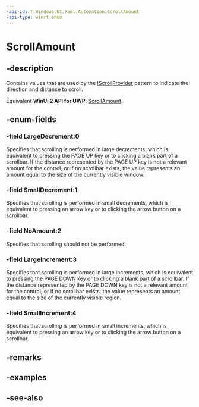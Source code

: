 ```yaml
---
-api-id: T:Windows.UI.Xaml.Automation.ScrollAmount
-api-type: winrt enum
---
```


<!-- Enumeration syntax
public enum Windows.UI.Xaml.Automation.ScrollAmount : int
-->

# ScrollAmount

## -description
Contains values that are used by the [IScrollProvider](../windows.ui.xaml.automation.provider/iscrollprovider.md) pattern to indicate the direction and distance to scroll.

Equivalent **WinUI 2 API for UWP**: [ScrollAmount](/windows/winui/api/microsoft.ui.xaml.automation.scrollamount).

## -enum-fields
### -field LargeDecrement:0
Specifies that scrolling is performed in large decrements, which is equivalent to pressing the PAGE UP key or to clicking a blank part of a scrollbar. If the distance represented by the PAGE UP key is not a relevant amount for the control, or if no scrollbar exists, the value represents an amount equal to the size of the currently visible window.

### -field SmallDecrement:1
Specifies that scrolling is performed in small decrements, which is equivalent to pressing an arrow key or to clicking the arrow button on a scrollbar.

### -field NoAmount:2
Specifies that scrolling should not be performed.

### -field LargeIncrement:3
Specifies that scrolling is performed in large increments, which is equivalent to pressing the PAGE DOWN key or to clicking a blank part of a scrollbar. If the distance represented by the PAGE DOWN key is not a relevant amount for the control, or if no scrollbar exists, the value represents an amount equal to the size of the currently visible region.

### -field SmallIncrement:4
Specifies that scrolling is performed in small increments, which is equivalent to pressing an arrow key or to clicking the arrow button on a scrollbar.


## -remarks

## -examples

## -see-also
